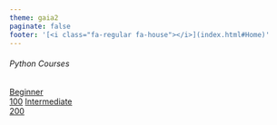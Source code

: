```yaml
---
theme: gaia2
paginate: false
footer: '[<i class="fa-regular fa-house"></i>](index.html#Home)'
---
```


<!-- _class: lead -->

###### Python Courses

<div class="dashboard-tiles">
  <a class="tile-link" href="ops/git/100/index.html">Beginner<br>100</a>
  <a class="tile-link" href="ops/git/200/index.html">Intermediate<br>200</a>
</div>
